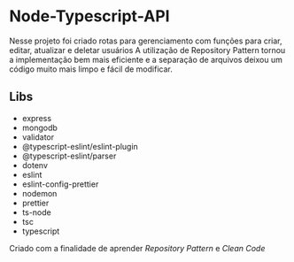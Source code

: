 # Node-Typescript-API
Nesse projeto foi criado rotas para gerenciamento com funções para criar, editar, atualizar e deletar usuários
A utilização de Repository Pattern tornou a implementação bem mais eficiente e a separação de arquivos deixou um código muito mais limpo e fácil de modificar.

## Libs
- express
- mongodb
- validator
- @typescript-eslint/eslint-plugin
- @typescript-eslint/parser
- dotenv
- eslint
- eslint-config-prettier
- nodemon
- prettier
- ts-node
- tsc
- typescript

Criado com a finalidade de aprender *Repository Pattern* e *Clean Code*
